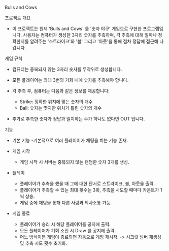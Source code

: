 Bulls and Cows

프로젝트 개요
- 이 프로젝트는 원제 'Bulls and Cows' 를 '숫자 야구' 게임으로 구현한 프로그램입니다. 사용자는 컴퓨터가 생성한 3자리 숫자를 추측하며, 각 추측에 대해 얼마나 정확한지를 알려주는 '스트라이크'와 '볼' 그리고 '아웃'을 통해 점차 정답에 접근해 나갑니다.

게임 규칙
- 컴퓨터는 중복되지 않는 3자리 숫자를 무작위로 생성합니다.
- 모든 플레이어는 최대 3번의 기회 내에 숫자를 추측해야 합니다.

- 각 추측 후, 컴퓨터는 다음과 같은 정보를 제공합니다:

    - Strike: 정확한 위치에 맞는 숫자의 개수
    - Ball: 숫자는 맞지만 위치가 틀린 숫자의 개수

- 추가로 추측한 숫자가 정답과 일치하는 수가 하나도 없다면 OUT 입니다.


기능
- 기본 기능
    -기본적으로 여러 플레이어가 채팅을 치는 기능 존재.

- 게임 시작
    - 게임 시작 시 서버는 중복되지 않는 랜덤한 숫자 3개를 생성.

- 플레이
    - 플레이어가 추측을 했을 때 그에 대한 단서로 스트라이크, 볼, 아웃을 출력.
    - 플레이어가 추측할 수 있는 최대 횟수는 3회, 추측을 시도할 때마다 카운트가 1씩 상승.
    - 게임 중에 채팅을 통해 다른 사람과 의사소통 가능.

- 게임 종료
    - 플레이어가 승리 시 해당 플레이어를 공지에 출력.
    - 모든 플레이어가 기회 소진 시 Draw 를 공지에 출력.
    - 어느 방식이든 게임이 종료되면 자동으로 게임 재시작. -> 시크릿 넘버 재생성 및 추측 시도 횟수 초기화.